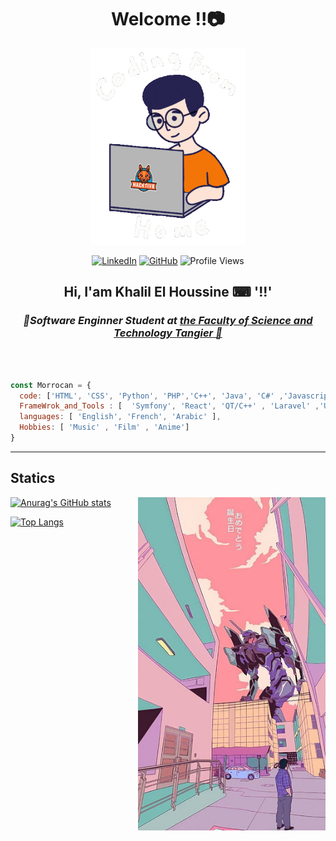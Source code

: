 <div align="center">

# Welcome !!📷

</div>

<div align="center">

<img  src="https://github.com/khalilh2002/khalilh2002/blob/main/assets/code.gif" alt="nice" width="250px">


[![LinkedIn](https://img.shields.io/badge/-KhalilElHoussine-blue?style=flat-square&logo=Linkedin&logoColor=white&link=https://www.linkedin.com/in/thaianebraga/)](https://www.linkedin.com/in/khalilelhoussine/)
[![GitHub](https://img.shields.io/github/followers/Khalil?label=follow&style=social)](https://github.com/khalilh2002) 
![Profile Views](https://komarev.com/ghpvc/?username=khalilh2002&label=Profile+Views)

## Hi, I'am Khalil El Houssine  ⌨ '!!'

<h3><em><b>📕Software Enginner Student at <a href="https://fstt.ac.ma/Portail2023/"> the Faculty of Science and Technology Tangier 📘</a> </b></em></h3>

</div>

<br>


```javascript

const Morrocan = {
  code: ['HTML', 'CSS', 'Python', 'PHP','C++', 'Java', 'C#' ,'Javascript' ],
  FrameWrok_and_Tools : [  'Symfony', 'React', 'QT/C++' , 'Laravel' ,'Unity' ],
  languages: [ 'English', 'French', 'Arabic' ],
  Hobbies: [ 'Music' , 'Film' , 'Anime']
}

```

<hr>

## Statics 

<div align="left">


<img src="./assets/img.jpg " alt="nice" width="300px" align="right">

[![Anurag's GitHub stats](https://github-readme-stats.vercel.app/api?username=khalilh2002&show_icons=true&theme=radical)](https://github.com/anuraghazra/github-readme-stats)
<br>

[![Top Langs](https://github-readme-stats-git-masterrstaa-rickstaa.vercel.app/api/top-langs/?username=khalilh2002&show_icons=true&theme=radical)](https://github.com/anuraghazra/github-readme-stats)

</div>

